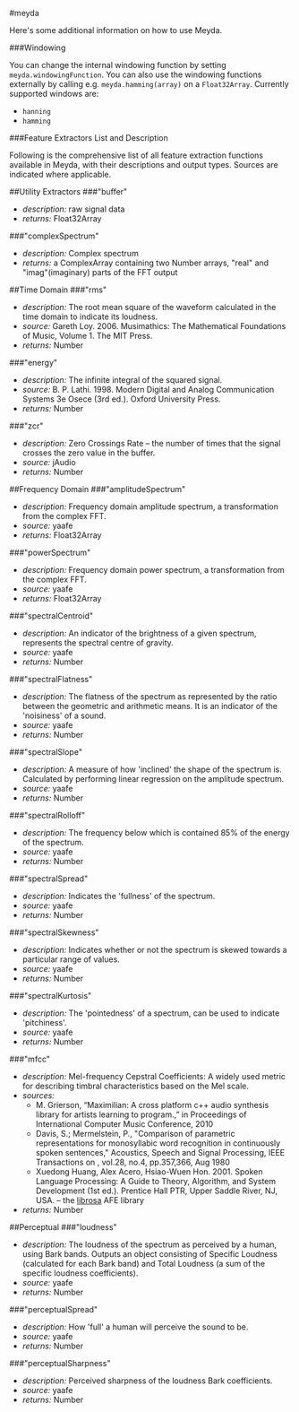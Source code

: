 #meyda

Here's some additional information on how to use Meyda.

###Windowing

You can change the internal windowing function by setting `meyda.windowingFunction`.
You can also use the windowing functions externally by calling e.g. `meyda.hamming(array)` on a `Float32Array`.
Currently supported windows are:
+ `hanning`
+ `hamming`

###Feature Extractors List and Description

Following is the comprehensive list of all feature extraction functions available in Meyda,
with their descriptions and output types. Sources are indicated where applicable.

##Utility Extractors
###"buffer"
+ *description:* raw signal data
+ *returns:* Float32Array

###"complexSpectrum"
+ *description:* Complex spectrum
+ *returns:* a ComplexArray containing two Number arrays, "real" and "imag"(imaginary) parts of the FFT output

##Time Domain
###"rms"
+ *description:* The root mean square of the waveform calculated in the time domain to indicate its loudness.
+ *source:* Gareth Loy. 2006. Musimathics: The Mathematical Foundations of Music, Volume 1. The MIT Press.
+ *returns:* Number

###"energy"
+ *description:* The infinite integral of the squared signal.
+ *source:* B. P. Lathi. 1998. Modern Digital and Analog Communication Systems 3e Osece (3rd ed.). Oxford University Press.
+ *returns:* Number

###"zcr"
+ *description:* Zero Crossings Rate – the number of times that the signal crosses the zero value in the buffer.
+ *source:* jAudio
+ *returns:* Number

##Frequency Domain
###"amplitudeSpectrum"
+ *description:* Frequency domain amplitude spectrum, a transformation from the complex FFT.
+ *source:* yaafe
+ *returns:* Float32Array

###"powerSpectrum"
+ *description:* Frequency domain power spectrum, a transformation from the complex FFT.
+ *source:* yaafe
+ *returns:* Float32Array

###"spectralCentroid"
+ *description:* An indicator of the brightness of a given spectrum, represents the spectral centre of gravity.
+ *source:* yaafe
+ *returns:* Number

###"spectralFlatness"
+ *description:* The flatness of the spectrum as represented by the ratio between the geometric and arithmetic means. It is an indicator of the 'noisiness' of a sound.
+ *source:* yaafe
+ *returns:* Number

###"spectralSlope"
+ *description:* A measure of how 'inclined' the shape of the spectrum is. Calculated by performing linear regression on the amplitude spectrum.
+ *source:* yaafe
+ *returns:* Number

###"spectralRolloff"
+ *description:* The frequency below which is contained 85% of the energy of the spectrum.
+ *source:* yaafe
+ *returns:* Number

###"spectralSpread"
+ *description:* Indicates the 'fullness' of the spectrum.
+ *source:* yaafe
+ *returns:* Number

###"spectralSkewness"
+ *description:* Indicates whether or not the spectrum is skewed towards a particular range of values.
+ *source:* yaafe
+ *returns:* Number

###"spectralKurtosis"
+ *description:* The 'pointedness' of a spectrum, can be used to indicate 'pitchiness'.
+ *source:* yaafe
+ *returns:* Number

###"mfcc"
+ *description:* Mel-frequency Cepstral Coefficients: A widely used metric for describing timbral characteristics based on the Mel scale.
+ *sources:*
	- M. Grierson, “Maximilian: A cross platform c++ audio synthesis library for artists learning to program.,” in Proceedings of International Computer Music Conference, 2010
	- Davis, S.; Mermelstein, P., "Comparison of parametric representations for monosyllabic word recognition in continuously spoken sentences," Acoustics, Speech and Signal Processing, IEEE Transactions on , vol.28, no.4, pp.357,366, Aug 1980
	- Xuedong Huang, Alex Acero, Hsiao-Wuen Hon. 2001. Spoken Language Processing: A Guide to Theory, Algorithm, and System Development (1st ed.). Prentice Hall PTR, Upper Saddle River, NJ, USA.
	– the [librosa](https://github.com/bmcfee/librosa "librosa") AFE library
+ *returns:* Number

##Perceptual
###"loudness"
+ *description:* The loudness of the spectrum as perceived by a human, using Bark bands. Outputs an object consisting of Specific Loudness (calculated for each Bark band) and Total Loudness (a sum of the specific loudness coefficients).
+ *source:* yaafe
+ *returns:* Number

###"perceptualSpread"
+ *description:* How 'full' a human will perceive the sound to be.
+ *source:* yaafe
+ *returns:* Number

###"perceptualSharpness"
+ *description:* Perceived sharpness of the loudness Bark coefficients.
+ *source:* yaafe
+ *returns:* Number

